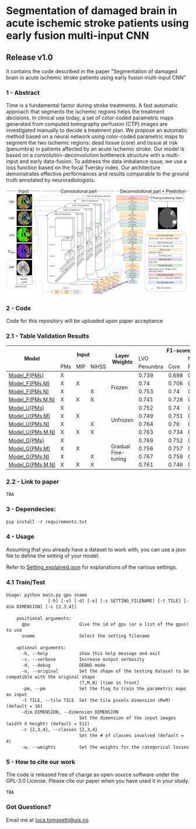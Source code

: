 # Segmentation of damaged brain in acute ischemic stroke patients using early fusion multi-input CNN

## Release v1.0
It contains the code described in the paper "Segmentation of damaged brain in acute ischemic stroke patients using early fusion multi-input CNN"


### 1 - Abstract
Time is a fundamental factor during stroke treatments. A fast automatic approach that segments the ischemic regions helps the treatment decisions. In clinical use today, a set of color-coded parametric maps generated from computed tomography perfusion (CTP) images are investigated manually to decide a treatment plan.
We propose an automatic method based on a neural network using color-coded parametric maps to segment the two ischemic regions: dead tissue (core) and tissue at risk (penumbra) in patients affected by an acute ischemic stroke. Our model is based on a convolution-deconvolution bottleneck structure with a multi-input and early data-fusion. To address the data imbalance issue, we use a loss function based on the focal Tversky index. Our architecture demonstrates effective performances and results comparable to the ground truth annotated by neuroradiologists.

![alt text](images/intro-pipeline.png?raw=true)

### 2 - Code
Code for this repository will be uploaded upon paper acceptance

### 2.1 - Table Validation Results 

<table class="tg">
<thead>
  <tr>
    <th class="tg-9wq8" rowspan="3">Model</th>
    <th class="tg-9wq8" colspan="3" rowspan="2">Input</th>
    <th class="tg-9wq8" rowspan="3">Layer<br>Weights</th>
    <th class="tg-9wq8" colspan="4">F1-score (AIS)</th>
    <th class="tg-9wq8" colspan="2" rowspan="2">F1-score (AIS+WIS)</th>
  </tr>
  <tr>
    <td class="tg-9wq8" colspan="2">LVO</td>
    <td class="tg-9wq8" colspan="2">Non-LVO</td>
  </tr>
  <tr>
    <td class="tg-9wq8">PMs</td>
    <td class="tg-9wq8">MIP</td>
    <td class="tg-9wq8">NIHSS</td>
    <td class="tg-9wq8">Penumbra</td>
    <td class="tg-9wq8">Core</td>
    <td class="tg-9wq8">Penumbra</td>
    <td class="tg-9wq8">Core</td>
    <td class="tg-9wq8">Penumbra</td>
    <td class="tg-9wq8">Core</td>
  </tr>
</thead>
<tbody>
  <tr>
    <td class="tg-9wq8"><a href="Setting/Model_F(PMs).json">Model_F(PMs)</a></td>
    <td class="tg-9wq8">X</td>
    <td class="tg-9wq8"></td>
    <td class="tg-9wq8"></td>
    <td class="tg-9wq8" rowspan="4">Frozen</td>
    <td class="tg-9wq8">0.739</td>
    <td class="tg-9wq8">0.698</td>
    <td class="tg-9wq8">0.559</td>
    <td class="tg-9wq8">0.571</td>
    <td class="tg-9wq8">0.72</td>
    <td class="tg-9wq8">0.692</td>
  </tr>
  <tr>
    <td class="tg-9wq8"><a href="Setting/Model_F(PMs,M).json">Model_F(PMs,M)</a></td>
    <td class="tg-9wq8">X</td>
    <td class="tg-9wq8">X</td>
    <td class="tg-9wq8"></td>
    <td class="tg-9wq8">0.74</td>
    <td class="tg-9wq8">0.706</td>
    <td class="tg-9wq8">0.601</td>
    <td class="tg-9wq8">0.537</td>
    <td class="tg-9wq8">0.725</td>
    <td class="tg-9wq8">0.698</td>
  </tr>
  <tr>
    <td class="tg-9wq8"><a href="Setting/Model_F(PMs,N).json">Model_F(PMs,N)</a></td>
    <td class="tg-9wq8">X</td>
    <td class="tg-9wq8"></td>
    <td class="tg-9wq8">X</td>
    <td class="tg-9wq8">0.753</td>
    <td class="tg-9wq8">0.74</td>
    <td class="tg-9wq8">0.674</td>
    <td class="tg-9wq8">0.492</td>
    <td class="tg-9wq8">0.746</td>
    <td class="tg-9wq8">0.732</td>
  </tr>
  <tr>
    <td class="tg-9wq8"><a href="Setting/Model_F(PMs,M,N).json">Model_F(PMs,M,N)</a></td>
    <td class="tg-9wq8">X</td>
    <td class="tg-9wq8">X</td>
    <td class="tg-9wq8">X</td>
    <td class="tg-9wq8">0.741</td>
    <td class="tg-9wq8">0.728</td>
    <td class="tg-9wq8">0.665</td>
    <td class="tg-9wq8">0.524</td>
    <td class="tg-9wq8">0.733</td>
    <td class="tg-9wq8">0.722</td>
  </tr>
  <tr>
    <td class="tg-9wq8"><a href="Setting/Model_U(PMs).json">Model_U(PMs)</a></td>
    <td class="tg-9wq8">X</td>
    <td class="tg-9wq8"></td>
    <td class="tg-9wq8"></td>
    <td class="tg-9wq8" rowspan="4">Unfrozen</td>
    <td class="tg-9wq8">0.752</td>
    <td class="tg-9wq8">0.74</td>
    <td class="tg-9wq8">0.668</td>
    <td class="tg-9wq8">0.621</td>
    <td class="tg-9wq8">0.746</td>
    <td class="tg-9wq8">0.736</td>
  </tr>
  <tr>
    <td class="tg-9wq8"><a href="Setting/Model_U(PMs,M).json">Model_U(PMs,M)</a></td>
    <td class="tg-9wq8">X</td>
    <td class="tg-9wq8">X</td>
    <td class="tg-9wq8"></td>
    <td class="tg-9wq8">0.749</td>
    <td class="tg-9wq8">0.751</td>
    <td class="tg-9wq8">0.659</td>
    <td class="tg-9wq8">0.641</td>
    <td class="tg-9wq8">0.742</td>
    <td class="tg-9wq8">0.748</td>
  </tr>
  <tr>
    <td class="tg-9wq8"><a href="Setting/Model_U(PMs,N).json">Model_U(PMs,N)</a></td>
    <td class="tg-9wq8">X</td>
    <td class="tg-9wq8"></td>
    <td class="tg-9wq8">X</td>
    <td class="tg-9wq8">0.764</td>
    <td class="tg-9wq8">0.76</td>
    <td class="tg-9wq8">0.636</td>
    <td class="tg-9wq8">0.535</td>    
    <td class="tg-9wq8">0.752</td>
    <td class="tg-9wq8">0.751</td>
  </tr>
  <tr>
    <td class="tg-9wq8"><a href="Setting/Model_U(PMs,M,N).json">Model_U(PMs,M,N)</a></td>
    <td class="tg-9wq8">X</td>
    <td class="tg-9wq8">X</td>
    <td class="tg-9wq8">X</td>
    <td class="tg-c3ow">0.763</td>
    <td class="tg-c3ow">0.734</td>
    <td class="tg-c3ow">0.63</td>
    <td class="tg-c3ow">0.555</td>
    <td class="tg-9wq8">0.749</td>
    <td class="tg-9wq8">0.727</td>
  </tr>
  <tr>
    <td class="tg-9wq8"><a href="Setting/Model_G(PMs).json">Model_G(PMs)</a></td>
    <td class="tg-9wq8">X</td>
    <td class="tg-9wq8"></td>
    <td class="tg-9wq8"></td>
    <td class="tg-9wq8" rowspan="4">Gradual<br>Fine-tuning</td>
    <td class="tg-9wq8">0.769</td>
    <td class="tg-9wq8">0.752</td>
    <td class="tg-9wq8">0.59</td>
    <td class="tg-9wq8">0.562</td>
    <td class="tg-9wq8">0.75</td>
    <td class="tg-9wq8">0.746</td>
  </tr>
  <tr>
    <td class="tg-9wq8"><a href="Setting/Model_G(PMs,M).json">Model_G(PMs,M)</a></td>
    <td class="tg-9wq8">X</td>
    <td class="tg-9wq8">X</td>
    <td class="tg-9wq8"></td>
    <td class="tg-9wq8">0.756</td>
    <td class="tg-9wq8">0.757</td>
    <td class="tg-9wq8">0.73</td>
    <td class="tg-9wq8">0.598</td>
    <td class="tg-9wq8">0.753</td>
    <td class="tg-9wq8">0.753</td>
  </tr>
  <tr>
    <td class="tg-9wq8"><a href="Setting/Model_G(PMs,N).json">Model_G(PMs,N)</a></td>
    <td class="tg-9wq8">X</td>
    <td class="tg-9wq8"></td>
    <td class="tg-9wq8">X</td>
    <td class="tg-9wq8">0.767</td>
    <td class="tg-9wq8">0.759</td>
    <td class="tg-9wq8">0.644</td>
    <td class="tg-9wq8">0.595</td>
    <td class="tg-9wq8"><b>0.757</b></td>
    <td class="tg-9wq8"><b>0.754</b></td>
  </tr>
  <tr>
    <td class="tg-9wq8"><a href="Setting/Model_G(PMs,M,N).json">Model_G(PMs,M,N)</a></td>
    <td class="tg-9wq8">X</td>
    <td class="tg-9wq8">X</td>
    <td class="tg-9wq8">X</td>
    <td class="tg-9wq8">0.761</td>
    <td class="tg-9wq8">0.746</td>
    <td class="tg-9wq8">0.677</td>
    <td class="tg-9wq8">0.557</td>
    <td class="tg-9wq8">0.754</td>
    <td class="tg-9wq8">0.74</td>
  </tr>
</tbody>
</table>

### 2.2 - Link to paper
```
TBA
```


### 3 - Dependecies:
```
pip install -r requirements.txt
```

### 4 - Usage
Assuming that you already have a dataset to work with, you can use a json file to define the setting of your model.

Refer to  [Setting_explained.json](Setting/Setting_explained.json) for explanations of the various settings.


### 4.1 Train/Test

```
Usage: python main.py gpu sname
                [-h] [-v] [-d] [-o] [-s SETTING_FILENAME] [-t TILE] [-dim DIMENSION] [-c {2,3,4}]

    positional arguments:
      gpu                   Give the id of gpu (or a list of the gpus) to use
      sname                 Select the setting filename

    optional arguments:
      -h, --help            show this help message and exit
      -v, --verbose         Increase output verbosity
      -d, --debug           DEBUG mode
      -o, --original        Set the shape of the testing dataset to be compatible with the original shape
                            (T,M,N) [time in front]
      -pm, --pm             Set the flag to train the parametric maps as input
      -t TILE, --tile TILE  Set the tile pixels dimension (MxM) (default = 16)
      -dim DIMENSION, --dimension DIMENSION
                            Set the dimension of the input images (width X height) (default = 512)
      -c {2,3,4}, --classes {2,3,4}
                            Set the # of classes involved (default = 4)
      -w, --weights         Set the weights for the categorical losses

```


### 5 - How to cite our work
The code is released free of charge as open-source software under the GPL-3.0 License. Please cite our paper when you have used it in your study.
```
TBA
```

### Got Questions?
Email me at luca.tomasetti@uis.no
